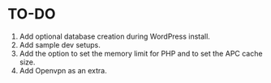 # TO-DO

1. Add optional database creation during WordPress install.
2. Add sample dev setups.
3. Add the option to set the memory limit for PHP and to set the APC cache size.
4. Add Openvpn as an extra.
